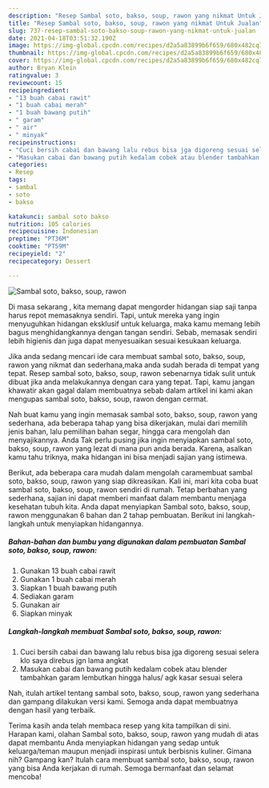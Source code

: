 ```yaml
---
description: "Resep Sambal soto, bakso, soup, rawon yang nikmat Untuk Jualan"
title: "Resep Sambal soto, bakso, soup, rawon yang nikmat Untuk Jualan"
slug: 737-resep-sambal-soto-bakso-soup-rawon-yang-nikmat-untuk-jualan
date: 2021-04-18T03:51:32.190Z
image: https://img-global.cpcdn.com/recipes/d2a5a83899b6f659/680x482cq70/sambal-soto-bakso-soup-rawon-foto-resep-utama.jpg
thumbnail: https://img-global.cpcdn.com/recipes/d2a5a83899b6f659/680x482cq70/sambal-soto-bakso-soup-rawon-foto-resep-utama.jpg
cover: https://img-global.cpcdn.com/recipes/d2a5a83899b6f659/680x482cq70/sambal-soto-bakso-soup-rawon-foto-resep-utama.jpg
author: Bryan Klein
ratingvalue: 3
reviewcount: 15
recipeingredient:
- "13 buah cabai rawit"
- "1 buah cabai merah"
- "1 buah bawang putih"
- " garam"
- " air"
- " minyak"
recipeinstructions:
- "Cuci bersih cabai dan bawang lalu rebus bisa jga digoreng sesuai selera klo saya direbus jgn lama angkat"
- "Masukan cabai dan bawang putih kedalam cobek atau blender tambahkan garam lembutkan hingga halus/ agk kasar sesuai selera"
categories:
- Resep
tags:
- sambal
- soto
- bakso

katakunci: sambal soto bakso 
nutrition: 105 calories
recipecuisine: Indonesian
preptime: "PT36M"
cooktime: "PT59M"
recipeyield: "2"
recipecategory: Dessert

---
```



![Sambal soto, bakso, soup, rawon](https://img-global.cpcdn.com/recipes/d2a5a83899b6f659/680x482cq70/sambal-soto-bakso-soup-rawon-foto-resep-utama.jpg)

Di masa  sekarang , kita memang dapat mengorder hidangan siap saji tanpa harus repot memasaknya sendiri. Tapi, untuk mereka yang ingin menyuguhkan hidangan eksklusif untuk keluarga, maka kamu memang lebih bagus menghidangkannya dengan tangan sendiri. Sebab, memasak sendiri lebih higienis dan juga dapat menyesuaikan sesuai kesukaan keluarga.

Jika anda sedang mencari ide cara membuat sambal soto, bakso, soup, rawon yang nikmat dan sederhana,maka anda sudah berada di tempat yang tepat. Resep sambal soto, bakso, soup, rawon  sebenarnya tidak sulit untuk dibuat jika anda melakukannya dengan cara yang tepat. Tapi, kamu jangan khawatir akan gagal dalam membuatnya 
sebab dalam artikel ini kami akan mengupas sambal soto, bakso, soup, rawon dengan cermat.  



Nah buat kamu yang ingin memasak sambal soto, bakso, soup, rawon yang sederhana, ada beberapa tahap yang bisa dikerjakan, mulai dari memilih jenis bahan, lalu pemilihan bahan segar, hingga cara mengolah dan menyajikannya. Anda Tak perlu pusing jika ingin menyiapkan sambal soto, bakso, soup, rawon yang lezat di mana pun anda berada. Karena, asalkan kamu  tahu triknya, maka hidangan ini bisa menjadi sajian yang istimewa.

Berikut, ada beberapa cara mudah dalam mengolah caramembuat sambal soto, bakso, soup, rawon yang siap dikreasikan. Kali ini, mari kita coba buat sambal soto, bakso, soup, rawon sendiri di rumah. Tetap berbahan yang sederhana, sajian ini dapat memberi manfaat dalam membantu menjaga kesehatan tubuh kita. Anda dapat menyiapkan Sambal soto, bakso, soup, rawon menggunakan 6 bahan dan 2 tahap pembuatan. Berikut ini langkah-langkah untuk menyiapkan hidangannya.

<!--inarticleads1-->

##### Bahan-bahan dan bumbu yang digunakan dalam pembuatan Sambal soto, bakso, soup, rawon:

1. Gunakan 13 buah cabai rawit
1. Gunakan 1 buah cabai merah
1. Siapkan 1 buah bawang putih
1. Sediakan  garam
1. Gunakan  air
1. Siapkan  minyak




<!--inarticleads2-->

##### Langkah-langkah membuat Sambal soto, bakso, soup, rawon:

1. Cuci bersih cabai dan bawang lalu rebus bisa jga digoreng sesuai selera klo saya direbus jgn lama angkat
1. Masukan cabai dan bawang putih kedalam cobek atau blender tambahkan garam lembutkan hingga halus/ agk kasar sesuai selera




Nah, itulah artikel tentang  sambal soto, bakso, soup, rawon  yang sederhana dan gampang dilakukan versi kami. Semoga anda dapat membuatnya dengan hasil yang terbaik. 

Terima kasih anda telah membaca resep yang kita tampilkan di sini. Harapan kami, olahan  Sambal soto, bakso, soup, rawon yang mudah di atas dapat membantu Anda menyiapkan hidangan yang sedap untuk keluarga/teman maupun menjadi inspirasi untuk berbisnis kuliner. Gimana nih? Gampang kan? Itulah cara membuat sambal soto, bakso, soup, rawon yang bisa Anda kerjakan di rumah. Semoga bermanfaat dan selamat mencoba!

